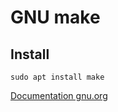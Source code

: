 # GNU make

## Install
```
sudo apt install make
```

[Documentation gnu.org](https://www.gnu.org/software/make/manual/html_node/Introduction.html)
